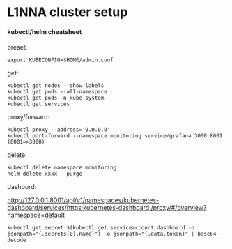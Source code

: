 # L1NNA cluster setup

#### kubectl/helm cheatsheet

preset:
```
export KUBECONFIG=$HOME/admin.conf
```

get:
```
kubectl get nodes --show-labels
kubectl get pods --all-namespace
kubectl get pods -n kube-system
kubectl get services
```
proxy/forward:
```
kubectl proxy --address='0.0.0.0'
kubectl port-forward --namespace monitoring service/grafana 3000:8001 (8001=>3000)
```

delete:
```
kubectl delete namespace monitoring
helm delete xxxx --purge
```

dashbord:

http://127.0.0.1:8001/api/v1/namespaces/kubernetes-dashboard/services/https:kubernetes-dashboard:/proxy/#/overview?namespace=default
```
kubectl get secret $(kubectl get serviceaccount dashboard -o jsonpath="{.secrets[0].name}") -o jsonpath="{.data.token}" | base64 --decode

```
